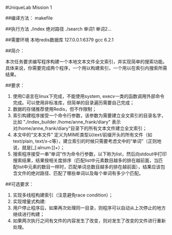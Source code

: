 #UniqueLab Mission 1

##编译方法：
    makefile

##执行方法
    ./index 绝对路径
    ./search 单词1 单词2...

##需要环境
    本地redis数据库 127.0.0.1:6379
    gcc 6.2.1
    
##简介：

本次任务要求编写程序构建一个本地文本文件全文索引，并实现简单的搜索功能。具体来说，你需要完成两个程序，一个用以构建索引，一个用以在索引内搜索所需结果。

##要求：

1. 使用C语言在linux下完成，不能使用system, execv一类的函数调用外部命令完成。可以使用非标准库，但简单的目录遍历需要自己完成；
2. 数据的存储推荐使用Redis，但不作限制；
3. 索引构建程序接受一个命令行参数，该参数为需要建立全文索引的目录名字，比如 "./index_builder /home/anne_frank/diary" 表示对/home/anne_frank/diary"目录下的所有文本文件建立全文索引；
4. 本文中的“文本文件” 定义为MIME类型以text/前缀开头的所有文件（如text/plain, text/x-c等），建立索引的时候只需要考虑文中的“单词”（正则地说，就是[_[:alnum:]]+）；
5. 搜索程序接受一串“单词”作为命令行参数，以下称为list，然后向stdout中打印搜索结果，结果按相关度排序（匹配list中元素数目越多的排在越前面，当匹配list中元素的数目一样时，匹配单词总数目越多的排在越前面），结果应该包含文件的绝对路径、匹配了哪些单词以及每个单词有多少个匹配。

##可选要求：

1. 实现多线程构建索引（注意避免race condition）；
2. 实现增量式构建: 
  1. 用户停止程序后，如果再次处理同一目录，则程序可以自动从上次停止的地方继续进行构建；
  2. 如果两次执行之间有文件的内容发生了改变，则对发生了改变的文件进行重新处理。 
